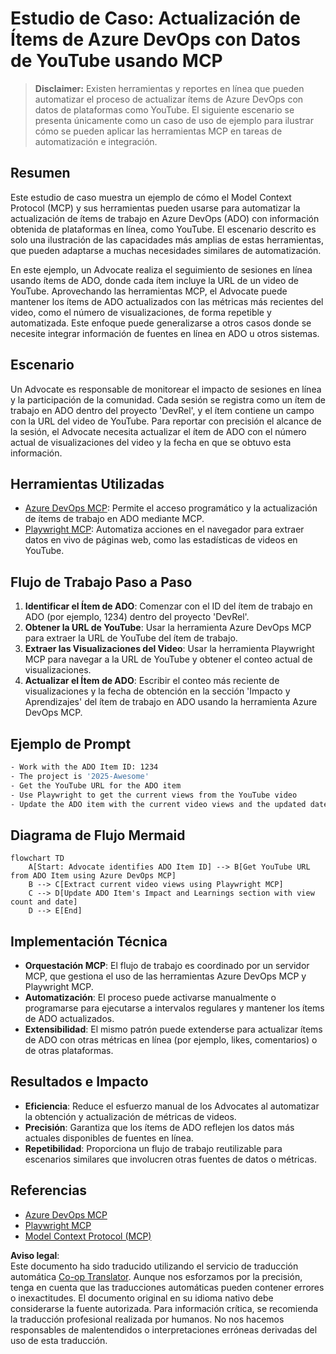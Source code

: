<!--
CO_OP_TRANSLATOR_METADATA:
{
  "original_hash": "14a2dfbea55ef735660a06bd6bdfe5f3",
  "translation_date": "2025-07-14T06:08:22+00:00",
  "source_file": "09-CaseStudy/UpdateADOItemsFromYT.md",
  "language_code": "es"
}
-->
# Estudio de Caso: Actualización de Ítems de Azure DevOps con Datos de YouTube usando MCP

> **Disclaimer:** Existen herramientas y reportes en línea que pueden automatizar el proceso de actualizar ítems de Azure DevOps con datos de plataformas como YouTube. El siguiente escenario se presenta únicamente como un caso de uso de ejemplo para ilustrar cómo se pueden aplicar las herramientas MCP en tareas de automatización e integración.

## Resumen

Este estudio de caso muestra un ejemplo de cómo el Model Context Protocol (MCP) y sus herramientas pueden usarse para automatizar la actualización de ítems de trabajo en Azure DevOps (ADO) con información obtenida de plataformas en línea, como YouTube. El escenario descrito es solo una ilustración de las capacidades más amplias de estas herramientas, que pueden adaptarse a muchas necesidades similares de automatización.

En este ejemplo, un Advocate realiza el seguimiento de sesiones en línea usando ítems de ADO, donde cada ítem incluye la URL de un video de YouTube. Aprovechando las herramientas MCP, el Advocate puede mantener los ítems de ADO actualizados con las métricas más recientes del video, como el número de visualizaciones, de forma repetible y automatizada. Este enfoque puede generalizarse a otros casos donde se necesite integrar información de fuentes en línea en ADO u otros sistemas.

## Escenario

Un Advocate es responsable de monitorear el impacto de sesiones en línea y la participación de la comunidad. Cada sesión se registra como un ítem de trabajo en ADO dentro del proyecto 'DevRel', y el ítem contiene un campo con la URL del video de YouTube. Para reportar con precisión el alcance de la sesión, el Advocate necesita actualizar el ítem de ADO con el número actual de visualizaciones del video y la fecha en que se obtuvo esta información.

## Herramientas Utilizadas

- [Azure DevOps MCP](https://github.com/microsoft/azure-devops-mcp): Permite el acceso programático y la actualización de ítems de trabajo en ADO mediante MCP.
- [Playwright MCP](https://github.com/microsoft/playwright-mcp): Automatiza acciones en el navegador para extraer datos en vivo de páginas web, como las estadísticas de videos en YouTube.

## Flujo de Trabajo Paso a Paso

1. **Identificar el Ítem de ADO**: Comenzar con el ID del ítem de trabajo en ADO (por ejemplo, 1234) dentro del proyecto 'DevRel'.
2. **Obtener la URL de YouTube**: Usar la herramienta Azure DevOps MCP para extraer la URL de YouTube del ítem de trabajo.
3. **Extraer las Visualizaciones del Video**: Usar la herramienta Playwright MCP para navegar a la URL de YouTube y obtener el conteo actual de visualizaciones.
4. **Actualizar el Ítem de ADO**: Escribir el conteo más reciente de visualizaciones y la fecha de obtención en la sección 'Impacto y Aprendizajes' del ítem de trabajo en ADO usando la herramienta Azure DevOps MCP.

## Ejemplo de Prompt

```bash
- Work with the ADO Item ID: 1234
- The project is '2025-Awesome'
- Get the YouTube URL for the ADO item
- Use Playwright to get the current views from the YouTube video
- Update the ADO item with the current video views and the updated date of the information
```

## Diagrama de Flujo Mermaid

```mermaid
flowchart TD
    A[Start: Advocate identifies ADO Item ID] --> B[Get YouTube URL from ADO Item using Azure DevOps MCP]
    B --> C[Extract current video views using Playwright MCP]
    C --> D[Update ADO Item's Impact and Learnings section with view count and date]
    D --> E[End]
```

## Implementación Técnica

- **Orquestación MCP**: El flujo de trabajo es coordinado por un servidor MCP, que gestiona el uso de las herramientas Azure DevOps MCP y Playwright MCP.
- **Automatización**: El proceso puede activarse manualmente o programarse para ejecutarse a intervalos regulares y mantener los ítems de ADO actualizados.
- **Extensibilidad**: El mismo patrón puede extenderse para actualizar ítems de ADO con otras métricas en línea (por ejemplo, likes, comentarios) o de otras plataformas.

## Resultados e Impacto

- **Eficiencia**: Reduce el esfuerzo manual de los Advocates al automatizar la obtención y actualización de métricas de videos.
- **Precisión**: Garantiza que los ítems de ADO reflejen los datos más actuales disponibles de fuentes en línea.
- **Repetibilidad**: Proporciona un flujo de trabajo reutilizable para escenarios similares que involucren otras fuentes de datos o métricas.

## Referencias

- [Azure DevOps MCP](https://github.com/microsoft/azure-devops-mcp)
- [Playwright MCP](https://github.com/microsoft/playwright-mcp)
- [Model Context Protocol (MCP)](https://modelcontextprotocol.io/)

**Aviso legal**:  
Este documento ha sido traducido utilizando el servicio de traducción automática [Co-op Translator](https://github.com/Azure/co-op-translator). Aunque nos esforzamos por la precisión, tenga en cuenta que las traducciones automáticas pueden contener errores o inexactitudes. El documento original en su idioma nativo debe considerarse la fuente autorizada. Para información crítica, se recomienda la traducción profesional realizada por humanos. No nos hacemos responsables de malentendidos o interpretaciones erróneas derivadas del uso de esta traducción.